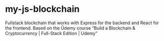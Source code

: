 # my-js-blockchain
Fullstack blockchain that works with Express for the backend and React for the frontend. Based on the Ûdemy course “Build a Blockchain &amp; Cryptocurrency | Full-Stack Edition | Udemy”
